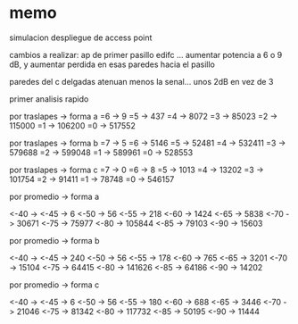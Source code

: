 memo
====

simulacion despliegue de access point

cambios a realizar:
ap de primer pasillo edifc ... aumentar potencia a 6 o 9 dB, y aumentar perdida en esas paredes hacia el pasillo

paredes del c delgadas atenuan menos la senal... unos 2dB en vez de 3




primer analisis rapido

por traslapes -> forma a
=6 -> 9
=5 -> 437
=4 -> 8072
=3 -> 85023
=2 -> 115000
=1 -> 106200
=0 -> 517552

por traslapes -> forma b
=7 -> 5
=6 -> 5146
=5 -> 52481
=4 -> 532411
=3 -> 579688
=2 -> 599048
=1 -> 589961
=0 -> 528553

por traslapes -> forma c
=7 -> 0
=6 -> 8
=5 -> 1013
=4 -> 13202
=3 -> 101754
=2 -> 91411
=1 -> 78748
=0 -> 546157



por promedio -> forma a

<-40 -> 
<-45 -> 6
<-50 -> 56
<-55 -> 218
<-60 -> 1424
<-65 -> 5838
<-70 -> 30671
<-75 -> 75977
<-80 -> 105844
<-85 -> 79103
<-90 -> 15603

por promedio -> forma b

<-40 -> 
<-45 -> 240
<-50 -> 56
<-55 -> 178
<-60 -> 765
<-65 -> 3201
<-70 -> 15104
<-75 -> 64415
<-80 -> 141626
<-85 -> 64186
<-90 -> 14202

por promedio -> forma c

<-40 -> 
<-45 -> 6
<-50 -> 56
<-55 -> 180
<-60 -> 688
<-65 -> 3446
<-70 -> 21046
<-75 -> 81342
<-80 -> 117732
<-85 -> 50195
<-90 -> 11444

